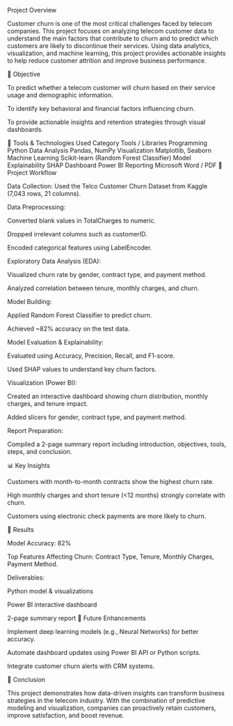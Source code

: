 Project Overview

Customer churn is one of the most critical challenges faced by telecom companies. This project focuses on analyzing telecom customer data to understand the main factors that contribute to churn and to predict which customers are likely to discontinue their services.
Using data analytics, visualization, and machine learning, this project provides actionable insights to help reduce customer attrition and improve business performance.

🎯 Objective

To predict whether a telecom customer will churn based on their service usage and demographic information.

To identify key behavioral and financial factors influencing churn.

To provide actionable insights and retention strategies through visual dashboards.

🧰 Tools & Technologies Used
Category	Tools / Libraries
Programming	Python
Data Analysis	Pandas, NumPy
Visualization	Matplotlib, Seaborn
Machine Learning	Scikit-learn (Random Forest Classifier)
Model Explainability	SHAP
Dashboard	Power BI
Reporting	Microsoft Word / PDF
🧩 Project Workflow

Data Collection:
Used the Telco Customer Churn Dataset from Kaggle (7,043 rows, 21 columns).

Data Preprocessing:

Converted blank values in TotalCharges to numeric.

Dropped irrelevant columns such as customerID.

Encoded categorical features using LabelEncoder.

Exploratory Data Analysis (EDA):

Visualized churn rate by gender, contract type, and payment method.

Analyzed correlation between tenure, monthly charges, and churn.

Model Building:

Applied Random Forest Classifier to predict churn.

Achieved ~82% accuracy on the test data.

Model Evaluation & Explainability:

Evaluated using Accuracy, Precision, Recall, and F1-score.

Used SHAP values to understand key churn factors.

Visualization (Power BI):

Created an interactive dashboard showing churn distribution, monthly charges, and tenure impact.

Added slicers for gender, contract type, and payment method.

Report Preparation:

Compiled a 2-page summary report including introduction, objectives, tools, steps, and conclusion.

📊 Key Insights

Customers with month-to-month contracts show the highest churn rate.

High monthly charges and short tenure (<12 months) strongly correlate with churn.

Customers using electronic check payments are more likely to churn.

🚀 Results

Model Accuracy: 82%

Top Features Affecting Churn: Contract Type, Tenure, Monthly Charges, Payment Method.

Deliverables:

Python model & visualizations

Power BI interactive dashboard

2-page summary report
🧠 Future Enhancements

Implement deep learning models (e.g., Neural Networks) for better accuracy.

Automate dashboard updates using Power BI API or Python scripts.

Integrate customer churn alerts with CRM systems.

💬 Conclusion

This project demonstrates how data-driven insights can transform business strategies in the telecom industry. With the combination of predictive modeling and visualization, companies can proactively retain customers, improve satisfaction, and boost revenue.
